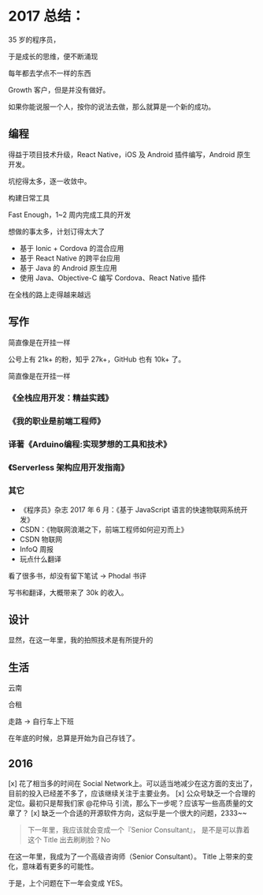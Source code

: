 2017 总结：
===

35 岁的程序员，

于是成长的思维，便不断涌现

每年都去学点不一样的东西 


Growth 客户，但是并没有做好。

如果你能说服一个人，按你的说法去做，那么就算是一个新的成功。

编程
---

得益于项目技术升级，React Native，iOS 及 Android 插件编写，Android 原生开发。

坑挖得太多，逐一收敛中。

构建日常工具

Fast Enough，1~2 周内完成工具的开发

想做的事太多，计划订得太大了

 - 基于 Ionic + Cordova 的混合应用
 - 基于 React Native 的跨平台应用
 - 基于 Java 的 Android 原生应用
 - 使用 Java、Objective-C 编写 Cordova、React Native 插件

在全栈的路上走得越来越远

写作
---

简直像是在开挂一样


公号上有 21k+ 的粉，知乎 27k+，GitHub 也有 10k+ 了。

简直像是在开挂一样

### 《全栈应用开发：精益实践》

### 《我的职业是前端工程师》


### 译著《Arduino编程:实现梦想的工具和技术》


### 《Serverless 架构应用开发指南》


### 其它

 - 《程序员》杂志 2017 年 6 月：《基于 JavaScript 语言的快速物联网系统开发》
 - CSDN：《物联网浪潮之下，前端工程师如何迎刃而上》
 - CSDN 物联网
 - InfoQ 周报
 - 玩点什么翻译




看了很多书，却没有留下笔试 -> Phodal 书评


写书和翻译，大概带来了 30k 的收入。

设计
---

显然，在这一年里，我的拍照技术是有所提升的




生活
---

云南

合租

走路 -> 自行车上下班

在年底的时候，总算是开始为自己存钱了。


2016
---

 [x] 花了相当多的时间在 Social Network上。可以适当地减少在这方面的支出了，目前的投入已经差不多了，应该继续关注于主要业务。
 [x] 公众号缺乏一个合理的定位。最初只是帮我们家 @花仲马 引流，那么下一步呢？应该写一些高质量的文章了？
 [x] 缺乏一个合适的开源软件方向，这似乎是一个很大的问题，2333~~

> 下一年里，我应该就会变成一个『Senior Consultant』， 是不是可以靠着这个 Title 出去刷刷脸？No

在这一年里，我成为了一个高级咨询师（Senior Consultant）。 Title 上带来的变化，意味着有更多的可能性。

于是，上个问题在下一年会变成 YES。






